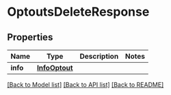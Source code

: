 # OptoutsDeleteResponse


## Properties
Name | Type | Description | Notes
------------ | ------------- | ------------- | -------------
**info** | [**InfoOptout**](InfoOptout.md) |  | 


[[Back to Model list]](../../README.md#models) [[Back to API list]](../../README.md#available-methods) [[Back to README]](../../README.md)


